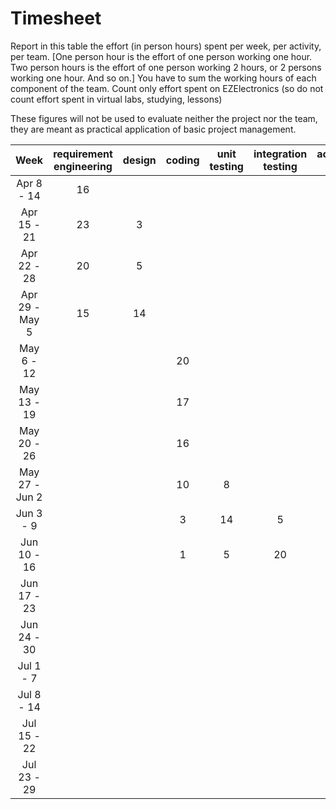 # Timesheet

Report in this table the effort (in person hours) spent per week, per activity, per team.
[One person hour is the effort of one person working one hour.
Two person hours is the effort of one person working 2 hours, or 2 persons working one hour. And so on.]
You have to sum the working hours of each component of the team.
Count only effort spent on EZElectronics (so do not count effort spent in virtual labs, studying, lessons)

These figures will not be used to evaluate neither the project nor the team, they are meant as practical application of basic project management.

|      Week      | requirement engineering | design | coding | unit testing | integration testing | acceptance testing | management | git maven |
| :------------: | :---------------------: | :----: | :----: | :----------: | :-----------------: | :----------------: | :--------: | :-------: |
| Apr 8 - 14 | 16 |  |  |  |  |  |  |  |
| Apr 15 - 21 | 23 | 3 |  |  |  |  |  |  |
| Apr 22 - 28 | 20 | 5 |  |  |  |  |  |  |
| Apr 29 - May 5 | 15 | 14 |  |  |  |  |  |  |
| May 6 - 12 |  |  | 20 |  |  |  |  |  |
| May 13 - 19 |  |  | 17 |  |  |  |  |  |
| May 20 - 26 |  |  | 16 |  |  |  |  |  |
| May 27 - Jun 2 |  |  | 10 | 8 |  |  |  |  |
| Jun 3 - 9 |  |  | 3 | 14 | 5 |  |  |  |
| Jun 10 - 16 |  |  | 1 | 5 | 20 |  |  |  |
| Jun 17 - 23 |  |  |  |  |  |  |  |  |
| Jun 24 - 30 |  |  |  |  |  |  |  |  |
| Jul 1 - 7 |  |  |  |  |  |  |  |  |
| Jul 8 - 14 |  |  |  |  |  |  |  |  |
| Jul 15 - 22 |  |  |  |  |  |  |  |  |
| Jul 23 - 29 |  |  |  |  |  |  |  |  |
